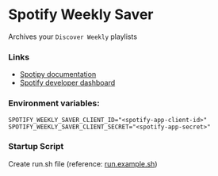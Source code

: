 # Spotify Weekly Saver
Archives your `Discover Weekly` playlists

### Links
- [Spotipy documentation](https://github.com/plamere/spotipy)
- [Spotify developer dashboard](https://developer.spotify.com/dashboard/applications)

### Environment variables:
```
SPOTIFY_WEEKLY_SAVER_CLIENT_ID="<spotify-app-client-id>"
SPOTIFY_WEEKLY_SAVER_CLIENT_SECRET="<spotify-app-secret>"
```

### Startup Script
Create run.sh file (reference: [run.example.sh](run.example.sh))
